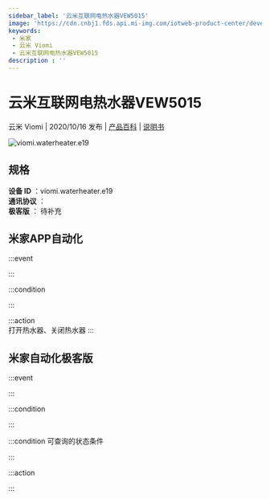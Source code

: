 ```yaml
---
sidebar_label: '云米互联网电热水器VEW5015'
image: 'https://cdn.cnbj1.fds.api.mi-img.com/iotweb-product-center/developer_1598854534792cSPMYSqe.png?GalaxyAccessKeyId=AKVGLQWBOVIRQ3XLEW&Expires=9223372036854775807&Signature=X1bGL4gpOQ3For3Ftk3uNnIyMoM='
keywords: 
 - 米家
 - 云米 Viomi
 - 云米互联网电热水器VEW5015
description : ''
---
```

# 云米互联网电热水器VEW5015

云米 Viomi | 2020/10/16 发布 | [产品百科](https://home.mi.com/webapp/content/baike/product/index.html?model=viomi.waterheater.e19/) | [说明书](https://home.mi.com/views/introduction.html?model=viomi.waterheater.e19&region=cn)

![viomi.waterheater.e19](https://cdn.cnbj1.fds.api.mi-img.com/iotweb-product-center/developer_1598854534792cSPMYSqe.png?GalaxyAccessKeyId=AKVGLQWBOVIRQ3XLEW&Expires=9223372036854775807&Signature=X1bGL4gpOQ3For3Ftk3uNnIyMoM=)

## 规格  
> 
**设备 ID** ：viomi.waterheater.e19  
**通讯协议** ：  
**极客版**  ： 待补充 


## 米家APP自动化  

:::event  

:::

:::condition  

:::

:::action   
打开热水器、关闭热水器
:::

## 米家自动化极客版  

:::event  

:::

:::condition  

:::

:::condition 可查询的状态条件  

:::

:::action  

:::

        
